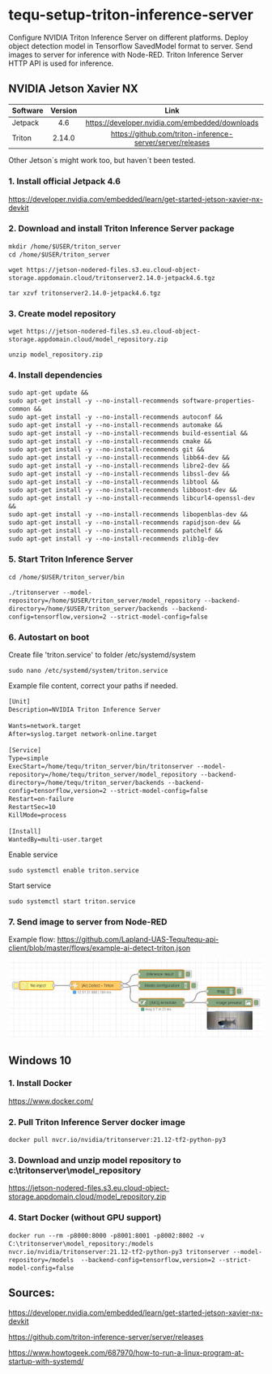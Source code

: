 # tequ-setup-triton-inference-server
Configure NVIDIA Triton Inference Server on different platforms. Deploy object detection model in Tensorflow SavedModel format to server. Send images to server for inference with Node-RED. Triton Inference Server HTTP API is used for inference.

## NVIDIA Jetson Xavier NX

| Software      | Version       | Link |
| ------------- |:-------------:| :-------------:|
| Jetpack       | 4.6           | https://developer.nvidia.com/embedded/downloads |
| Triton        | 2.14.0        | https://github.com/triton-inference-server/server/releases |

Other Jetson´s might work too, but haven´t been tested.

### 1. Install official Jetpack 4.6

https://developer.nvidia.com/embedded/learn/get-started-jetson-xavier-nx-devkit

### 2. Download and install Triton Inference Server package
```
mkdir /home/$USER/triton_server
cd /home/$USER/triton_server
```
```
wget https://jetson-nodered-files.s3.eu.cloud-object-storage.appdomain.cloud/tritonserver2.14.0-jetpack4.6.tgz
```

```
tar xzvf tritonserver2.14.0-jetpack4.6.tgz
```

### 3. Create model repository
```
wget https://jetson-nodered-files.s3.eu.cloud-object-storage.appdomain.cloud/model_repository.zip
```
```
unzip model_repository.zip
```

### 4. Install dependencies

```
sudo apt-get update &&
sudo apt-get install -y --no-install-recommends software-properties-common &&
sudo apt-get install -y --no-install-recommends autoconf &&
sudo apt-get install -y --no-install-recommends automake &&
sudo apt-get install -y --no-install-recommends build-essential &&
sudo apt-get install -y --no-install-recommends cmake &&
sudo apt-get install -y --no-install-recommends git &&
sudo apt-get install -y --no-install-recommends libb64-dev &&
sudo apt-get install -y --no-install-recommends libre2-dev &&
sudo apt-get install -y --no-install-recommends libssl-dev &&
sudo apt-get install -y --no-install-recommends libtool &&
sudo apt-get install -y --no-install-recommends libboost-dev &&
sudo apt-get install -y --no-install-recommends libcurl4-openssl-dev &&
sudo apt-get install -y --no-install-recommends libopenblas-dev &&
sudo apt-get install -y --no-install-recommends rapidjson-dev &&
sudo apt-get install -y --no-install-recommends patchelf &&
sudo apt-get install -y --no-install-recommends zlib1g-dev
```

### 5. Start Triton Inference Server
```
cd /home/$USER/triton_server/bin
```

```
./tritonserver --model-repository=/home/$USER/triton_server/model_repository --backend-directory=/home/$USER/triton_server/backends --backend-config=tensorflow,version=2 --strict-model-config=false
```

### 6. Autostart on boot

Create file 'triton.service' to folder /etc/systemd/system
```
sudo nano /etc/systemd/system/triton.service
```

Example file content, correct your paths if needed.
```
[Unit]
Description=NVIDIA Triton Inference Server

Wants=network.target
After=syslog.target network-online.target

[Service]
Type=simple
ExecStart=/home/tequ/triton_server/bin/tritonserver --model-repository=/home/tequ/triton_server/model_repository --backend-directory=/home/tequ/triton_server/backends --backend-config=tensorflow,version=2 --strict-model-config=false
Restart=on-failure
RestartSec=10
KillMode=process

[Install]
WantedBy=multi-user.target
```

Enable service
```
sudo systemctl enable triton.service
```
Start service
```
sudo systemctl start triton.service
```

### 7. Send image to server from Node-RED

Example flow: https://github.com/Lapland-UAS-Tequ/tequ-api-client/blob/master/flows/example-ai-detect-triton.json

![alt text](
https://github.com/Lapland-UAS-Tequ/tequ-setup-triton-inference-server/blob/main/images/example-ai-detect-triton.JPG "Example")


## Windows 10

### 1. Install Docker

https://www.docker.com/

### 2. Pull Triton Inference Server docker image
```
docker pull nvcr.io/nvidia/tritonserver:21.12-tf2-python-py3
```

### 3. Download and unzip model repository to c:\tritonserver\model_repository

https://jetson-nodered-files.s3.eu.cloud-object-storage.appdomain.cloud/model_repository.zip

### 4. Start Docker (without GPU support)

```
docker run --rm -p8000:8000 -p8001:8001 -p8002:8002 -v C:\tritonserver\model_repository:/models nvcr.io/nvidia/tritonserver:21.12-tf2-python-py3 tritonserver --model-repository=/models  --backend-config=tensorflow,version=2 --strict-model-config=false
```


## Sources:

https://developer.nvidia.com/embedded/learn/get-started-jetson-xavier-nx-devkit

https://github.com/triton-inference-server/server/releases

https://www.howtogeek.com/687970/how-to-run-a-linux-program-at-startup-with-systemd/

